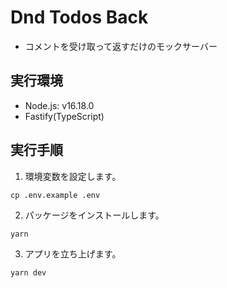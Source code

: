 # Dnd Todos Back

- コメントを受け取って返すだけのモックサーバー

## 実行環境

- Node.js: v16.18.0
- Fastify(TypeScript)

## 実行手順

1. 環境変数を設定します。

```
cp .env.example .env
```

2. パッケージをインストールします。

```
yarn
```

3. アプリを立ち上げます。

```
yarn dev
```

